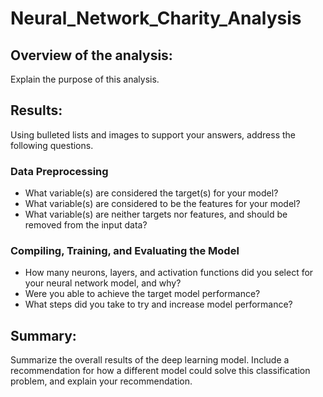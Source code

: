 # Neural_Network_Charity_Analysis

## Overview of the analysis: 

Explain the purpose of this analysis.

## Results: 
Using bulleted lists and images to support your answers, address the following questions.

### Data Preprocessing
- What variable(s) are considered the target(s) for your model?
- What variable(s) are considered to be the features for your model?
- What variable(s) are neither targets nor features, and should be removed from the input data?

### Compiling, Training, and Evaluating the Model
- How many neurons, layers, and activation functions did you select for your neural network model, and why?
- Were you able to achieve the target model performance?
- What steps did you take to try and increase model performance?

## Summary: 
Summarize the overall results of the deep learning model. Include a recommendation for how a different model could solve this classification problem, and explain your recommendation.
